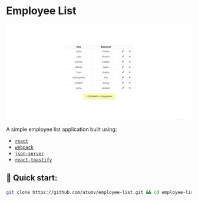 # Employee List

![example](/public/example.gif)

A simple employee list application built using:

- [`react`](https://www.npmjs.com/package/react)
- [`webpack`](https://www.npmjs.com/package/webpack)
- [`json-server`](https://www.npmjs.com/package/json-server)
- [`react-toastify`](https://www.npmjs.com/package/react-toastify)

## 🚀 Quick start:

```sh
git clone https://github.com/atumv/employee-list.git && cd employee-list && npm i && npm start
```
